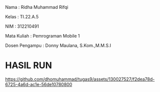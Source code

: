 Nama : Ridha Muhammad Rifqi

Kelas : TI.22.A.5

NIM : 312210491

Mata Kuliah : Pemrograman Mobile 1

Dosen Pengampu : Donny Maulana, S.Kom.,M.M.S.I


# HASIL RUN





https://github.com/dhomuhammad/tugas9/assets/130027527/f2dea78d-6725-4a6d-ac1e-56de10780800



